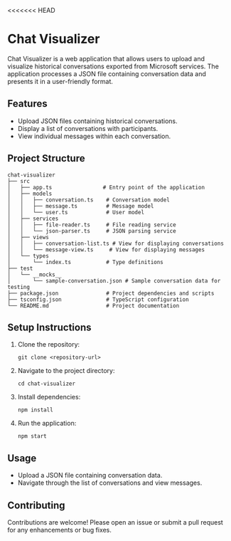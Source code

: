 <<<<<<< HEAD
# Chat Visualizer

Chat Visualizer is a web application that allows users to upload and visualize historical conversations exported from Microsoft services. The application processes a JSON file containing conversation data and presents it in a user-friendly format.

## Features

- Upload JSON files containing historical conversations.
- Display a list of conversations with participants.
- View individual messages within each conversation.

## Project Structure

```
chat-visualizer
├── src
│   ├── app.ts                # Entry point of the application
│   ├── models
│   │   ├── conversation.ts    # Conversation model
│   │   ├── message.ts         # Message model
│   │   └── user.ts            # User model
│   ├── services
│   │   ├── file-reader.ts     # File reading service
│   │   └── json-parser.ts     # JSON parsing service
│   ├── views
│   │   ├── conversation-list.ts # View for displaying conversations
│   │   └── message-view.ts     # View for displaying messages
│   └── types
│       └── index.ts           # Type definitions
├── test
│   └── __mocks__
│       └── sample-conversation.json # Sample conversation data for testing
├── package.json               # Project dependencies and scripts
├── tsconfig.json              # TypeScript configuration
└── README.md                  # Project documentation
```

## Setup Instructions

1. Clone the repository:
   ```
   git clone <repository-url>
   ```

2. Navigate to the project directory:
   ```
   cd chat-visualizer
   ```

3. Install dependencies:
   ```
   npm install
   ```

4. Run the application:
   ```
   npm start
   ```

## Usage

- Upload a JSON file containing conversation data.
- Navigate through the list of conversations and view messages.

## Contributing

Contributions are welcome! Please open an issue or submit a pull request for any enhancements or bug fixes.